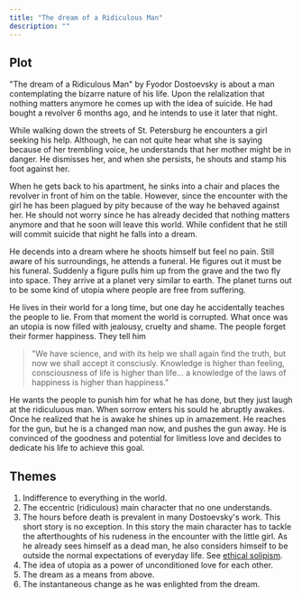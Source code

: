 ```yaml
---
title: "The dream of a Ridiculous Man"
description: ""
---
```


##  Plot
"The dream of a Ridiculous Man" by Fyodor Dostoevsky is about a man contemplating the bizarre nature of his life. Upon the relalization that nothing matters anymore he comes up with the idea of suicide. He had bought a revolver 6 months ago, and he intends to use it later that night.

While walking down the streets of St. Petersburg he encounters a girl seeking his help. Although, he can not quite hear what she is saying because of her trembling voice, he understands that her mother might be in danger. He dismisses her, and when she persists, he shouts and stamp his foot against her.

When he gets back to his apartment, he sinks into a chair and places the revolver in front of him on the table. However, since the encounter with the girl he has been plagued by pity because of the way he behaved against her. He should not worry since he has already decided that nothing matters anymore and that he soon will leave this world. While confident that he still will commit suicide that night he falls into a dream.

He decends into a dream where he shoots himself but feel no pain. Still aware of his surroundings, he attends a funeral. He figures out it must be his funeral. Suddenly a figure pulls him up from the grave and the two fly into space. They arrive at a planet very similar to earth. The planet turns out to be some kind of utopia where people are free from suffering.

He lives in their world for a long time, but one day he accidentally teaches the people to lie. From that moment the world is corrupted. What once was an utopia is now filled with jealousy, cruelty and shame. The people forget their former happiness. They tell him

> "We have science, and with its help we shall again find the truth, but now we shall accept it consciusly. Knowledge is higher than feeling, consciousness of life is higher than life... a knowledge of the laws of happiness is higher than happiness."

He wants the people to punish him for what he has done, but they just laugh at the ridiculuous man. When sorrow enters his sould he abruptly awakes. Once he realized that he is awake he shines up in amazement. He reaches for the gun, but he is a changed man now, and pushes the gun away. He is convinced of the goodness and potential for limitless love and decides to dedicate his life to achieve this goal.

## Themes

1. Indifference to everything in the world.
2. The eccentric (ridiculous) main character that no one understands.
3. The hours before death is prevalent in many Dostoevsky's work. This short story is no exception. In this story the main character has to tackle the afterthoughts of his rudeness in the encounter with the little girl. As he already sees himself as a dead man, he also considers himself to be outside the normal expectations of everyday life. See [ethical solipism](https://en.wikipedia.org/wiki/Ethical_solipsism).
4. The idea of utopia as a power of unconditioned love for each other.
5. The dream as a means from above.
6. The instantaneous change as he was enlighted from the dream.